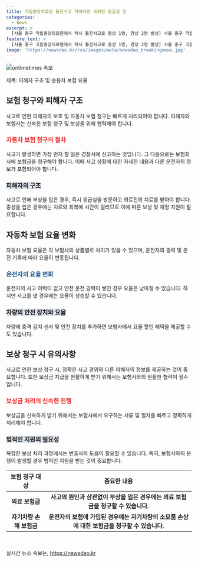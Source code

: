 ```yaml
---
title: 국립중앙의료원 돌진사고 피해차량 세워진 응급실 앞
categories:
  - News
excerpt: >
  [서울 중구 국립중앙의료원에서 택시 돌진사고로 중상 1명, 경상 2명 발생] 서울 중구 국립중앙의료원 응급실 앞에서 발생한 택시 돌진사고로 1명이 중상을 입고 2명이 경상을 입었다. 운전자는 급발진을 주장 중이며, 피해차량은 파손됐다. 경찰과 소방당국이 사고 원인을 조사 중이다.
feature_text: >
  [서울 중구 국립중앙의료원에서 택시 돌진사고로 중상 1명, 경상 2명 발생] 서울 중구 국립중앙의료원 응급실 앞에서 발생한 택시 돌진사고로 1명이 중상을 입고 2명이 경상을 입었다. 운전자는 급발진을 주장 중이며, 피해차량은 파손됐다. 경찰과 소방당국이 사고 원인을 조사 중이다.
image: 'https://newsdao.kr/res/images/meta/newsdao_breakingnews.jpg'
---
```


<p><img src="https://newsdao.kr/res/images/meta/newsdao_breakingnews.jpg" alt="ontimetimes 속보" /></p>

<p>제목: 피해자 구조 및 승용차 보험 요율</p>

<h2 data-ke-size="size26">보험 청구와 피해자 구조</h2>

<p data-ke-size="size16">사고로 인한 피해자의 보호 및 자동차 보험 청구는 빠르게 처리되어야 합니다. 피해자와 보험사는 신속한 보험 청구 및 보상을 위해 협력해야 합니다.</p>

<h3><b><span style="color: #ee2323;">자동차 보험 청구의 절차</span></b></h3>

<p data-ke-size="size16">사고가 발생하면 가장 먼저 할 일은 경찰서에 신고하는 것입니다. 그 다음으로는 보험회사에 보험금을 청구해야 합니다. 이때 사고 상황에 대한 자세한 내용과 다른 운전자의 정보가 포함되어야 합니다.</p>

<h3><b><span style="background-color: #21538527;">피해자의 구조</span></b></h3>

<p data-ke-size="size16">사고로 인해 부상을 입은 경우, 즉시 응급실을 방문하고 의료진의 치료를 받아야 합니다. 중상을 입은 경우에는 치료와 회복에 시간이 걸리므로 이에 따른 보상 및 재정 지원이 필요합니다.</p>

<h2 data-ke-size="size26">자동차 보험 요율 변화</h2>

<p data-ke-size="size16">자동차 보험 요율은 각 보험사의 상품별로 차이가 있을 수 있으며, 운전자의 경력 및 운전 기록에 따라 요율이 변동됩니다.</p>

<h3><b><span style="color: #1a5490;">운전자의 요율 변화</span></b></h3>

<p data-ke-size="size16">운전자의 사고 이력이 없고 안전 운전 경력이 쌓인 경우 요율은 낮아질 수 있습니다. 하지만 사고를 낸 경우에는 요율이 상승할 수 있습니다.</p>

<h3><b><span style="background-color: #21538527;">차량의 안전 장치와 요율</span></b></h3>

<p data-ke-size="size16">차량에 충격 감지 센서 및 안전 장치를 추가하면 보험사에서 요율 할인 혜택을 제공할 수도 있습니다.</p>

<h2 data-ke-size="size26">보상 청구 시 유의사항</h2>

<p data-ke-size="size16">사고로 인한 보상 청구 시, 정확한 사고 경위와 다른 피해자의 정보를 제공하는 것이 중요합니다. 또한 보상금 지급을 원활하게 받기 위해서는 보험사와의 원활한 협력이 필수입니다.</p>

<h3><b><span style="color: #ee2323;">보상금 처리의 신속한 진행</span></b></h3>

<p data-ke-size="size16">보상금을 신속하게 받기 위해서는 보험사에서 요구하는 서류 및 절차를 빠르고 정확하게 처리해야 합니다.</p>

<h3><b><span style="background-color: #21538527;">법적인 지원의 필요성</span></b></h3>

<p data-ke-size="size16">복잡한 보상 처리 과정에서는 변호사의 도움이 필요할 수 있습니다. 특히, 보험사와의 분쟁이 발생할 경우 법적인 지원을 받는 것이 중요합니다.</p>

<table>
  <thead>
    <tr>
      <th style="text-align: center; height: 17px;"><b>보험 청구 대상</b></th>
      <th style="text-align: center; height: 17px;"><b>중요한 내용</b></th>
    </tr>
  </thead>
  <tbody>
    <tr>
      <td style="text-align: center; height: 17px;"><b>의료 보험금</b></td>
      <td style="text-align: center; height: 17px;"><b>사고의 원인과 상관없이 부상을 입은 경우에는 의료 보험금을 청구할 수 있습니다.</b></td>
    </tr>
    <tr>
      <td style="text-align: center; height: 17px;"><b>자기차량 손해 보험금</b></td>
      <td style="text-align: center; height: 17px;"><b>운전자의 보험에 가입된 경우에는 자기차량의 소모품 손상에 대한 보험금을 청구할 수 있습니다.</b></td>
    </tr>
  </tbody>
</table>

<p data-ke-size="size16">&nbsp;</p>
실시간 뉴스 속보는, <a href="https://newsdao.kr" rel="dofollow">https://newsdao.kr</a>



